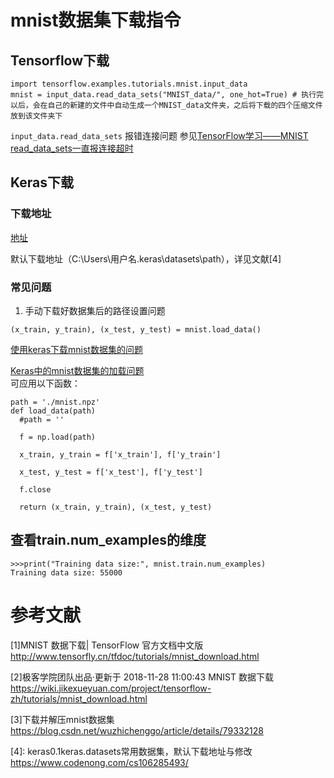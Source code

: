 # mnist数据集下载指令 
## Tensorflow下载
```
import tensorflow.examples.tutorials.mnist.input_data
mnist = input_data.read_data_sets("MNIST_data/", one_hot=True) # 执行完以后，会在自己的新建的文件中自动生成一个MNIST_data文件夹，之后将下载的四个压缩文件放到该文件夹下
```

`input_data.read_data_sets` 报错连接问题
参见[TensorFlow学习——MNIST read_data_sets一直报连接超时](https://blog.csdn.net/c20081052/article/details/79101499)

## Keras下载
### 下载地址
[地址](http://yann.lecun.com/exdb/mnist/)
  
默认下载地址（C:\Users\用户名.keras\datasets\path），详见文献[4]

### 常见问题
1. 手动下载好数据集后的路径设置问题  
```
(x_train, y_train), (x_test, y_test) = mnist.load_data()
```
[使用keras下载mnist数据集的问题](https://blog.csdn.net/weixin_43204128/article/details/88976926)  

[Keras中的mnist数据集的加载问题](https://blog.csdn.net/qq_25005311/article/details/97255959)  
可应用以下函数：
```
path = './mnist.npz'
def load_data(path)
  #path = ''

  f = np.load(path)

  x_train, y_train = f['x_train'], f['y_train']

  x_test, y_test = f['x_test'], f['y_test']

  f.close

  return (x_train, y_train), (x_test, y_test)
```



## 查看train.num_examples的维度
```
>>>print("Training data size:", mnist.train.num_examples)
Training data size: 55000

```


# 参考文献
[1]MNIST 数据下载| TensorFlow 官方文档中文版 <http://www.tensorfly.cn/tfdoc/tutorials/mnist_download.html>  

[2]极客学院团队出品·更新于 2018-11-28 11:00:43 MNIST 数据下载 <https://wiki.jikexueyuan.com/project/tensorflow-zh/tutorials/mnist_download.html>  

[3]下载并解压mnist数据集 <https://blog.csdn.net/wuzhichenggo/article/details/79332128>
  
[4]: keras0.1keras.datasets常用数据集，默认下载地址与修改 <https://www.codenong.com/cs106285493/>  
  
[5]: Ubuntu下Tensorflow加载MNIST数据集(数据下载和读取)<https://blog.csdn.net/m0_37592397/article/details/78514876>
